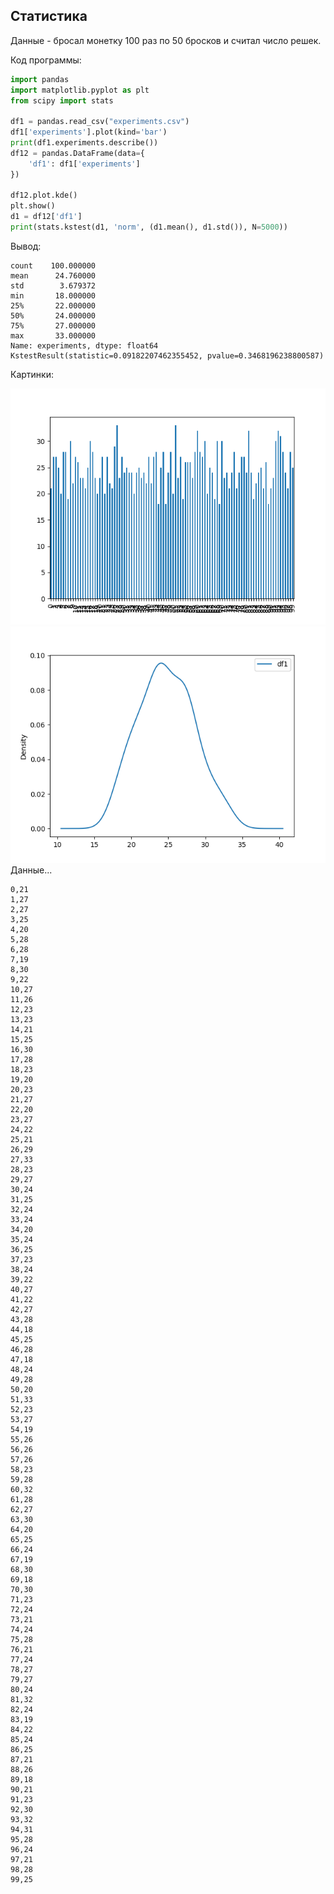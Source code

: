 ## Статистика

Данные - бросал монетку 100 раз по 50 бросков и считал число решек.

Код программы:

```python
import pandas
import matplotlib.pyplot as plt
from scipy import stats

df1 = pandas.read_csv("experiments.csv")
df1['experiments'].plot(kind='bar')
print(df1.experiments.describe())
df12 = pandas.DataFrame(data={
    'df1': df1['experiments']
})

df12.plot.kde()
plt.show()
d1 = df12['df1']
print(stats.kstest(d1, 'norm', (d1.mean(), d1.std()), N=5000))
```

Вывод:
```
count    100.000000
mean      24.760000
std        3.679372
min       18.000000
25%       22.000000
50%       24.000000
75%       27.000000
max       33.000000
Name: experiments, dtype: float64
KstestResult(statistic=0.09182207462355452, pvalue=0.3468196238800587)
```

Картинки:

![](https://github.com/Munchhau5en/python.au/raw/main/Figure_1.png)
![](https://github.com/Munchhau5en/python.au/raw/main/Figure_2.png)
Данные...
```
0,21 
1,27
2,27
3,25
4,20
5,28
6,28
7,19
8,30
9,22
10,27
11,26
12,23
13,23
14,21
15,25
16,30
17,28
18,23
19,20
20,23
21,27
22,20
23,27
24,22
25,21
26,29
27,33
28,23
29,27
30,24
31,25
32,24
33,24
34,20
35,24
36,25
37,23
38,24
39,22
40,27
41,22
42,27
43,28
44,18
45,25
46,28
47,18
48,24
49,28
50,20
51,33
52,23
53,27
54,19
55,26
56,26
57,26
58,23
59,28
60,32
61,28
62,27
63,30
64,20
65,25
66,24
67,19
68,30
69,18
70,30
71,23
72,24
73,21
74,24
75,28
76,21
77,24
78,27
79,27
80,24
81,32
82,24
83,19
84,22
85,24
86,25
87,21
88,26
89,18
90,21
91,23
92,30
93,32
94,31
95,28
96,24
97,21
98,28
99,25
```
